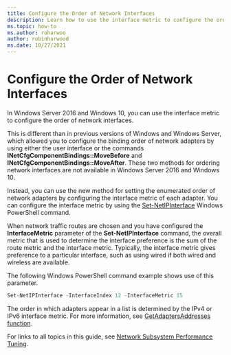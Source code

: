 ```yaml
---
title: Configure the Order of Network Interfaces
description: Learn how to use the interface metric to configure the order of network interfaces.
ms.topic: how-to
ms.author: roharwoo
author: robinharwood
ms.date: 10/27/2021
---
```


# Configure the Order of Network Interfaces

In Windows Server 2016 and Windows 10, you can use the interface metric to configure the order of network interfaces.

This is different than in previous versions of Windows and Windows Server, which allowed you to configure the binding order of network adapters by using either the user interface or the commands **INetCfgComponentBindings::MoveBefore** and **INetCfgComponentBindings::MoveAfter**. These two methods for ordering network interfaces are not available in Windows Server 2016 and Windows 10.

Instead, you can use the new method for setting the enumerated order of network adapters by configuring the interface metric of each adapter. You can configure the interface metric by using the [Set-NetIPInterface](/powershell/module/nettcpip/set-netipinterface) Windows PowerShell command.

When network traffic routes are chosen and you have configured the **InterfaceMetric** parameter of the **Set-NetIPInterface** command, the overall metric that is used to determine the interface preference is the sum of the route metric and the interface metric. Typically, the interface metric gives preference to a particular interface, such as using wired if both wired and wireless are available.

The following Windows PowerShell command example shows use of this parameter.

```powershell
Set-NetIPInterface -InterfaceIndex 12 -InterfaceMetric 15
```

The order in which adapters appear in a list is determined by the IPv4 or IPv6 interface metric.  For more information, see [GetAdaptersAddresses function](/windows/win32/api/iphlpapi/nf-iphlpapi-getadaptersaddresses?f=255&MSPPError=-2147217396).

For links to all topics in this guide, see [Network Subsystem Performance Tuning](net-sub-performance-top.md).
